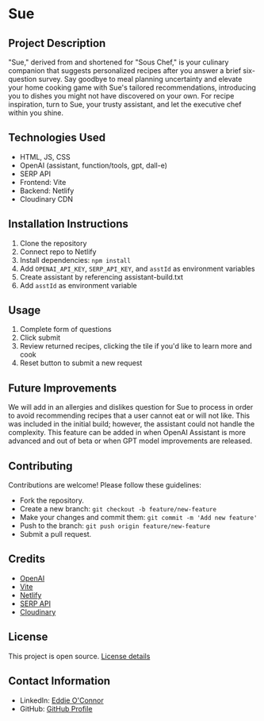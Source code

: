 # Sue

## Project Description
"Sue," derived from and shortened for "Sous Chef," is your culinary companion that suggests personalized recipes after you answer a brief six-question survey. Say goodbye to meal planning uncertainty and elevate your home cooking game with Sue's tailored recommendations, introducing you to dishes you might not have discovered on your own. For recipe inspiration, turn to Sue, your trusty assistant, and let the executive chef within you shine.

## Technologies Used
- HTML, JS, CSS
- OpenAI (assistant, function/tools, gpt, dall-e)
- SERP API
- Frontend: Vite
- Backend: Netlify
- Cloudinary CDN

## Installation Instructions
1. Clone the repository
2. Connect repo to Netlify
3. Install dependencies: `npm install`
4. Add `OPENAI_API_KEY`, `SERP_API_KEY`, and `asstId` as environment variables
5. Create assistant by referencing assistant-build.txt
6. Add `asstId` as environment variable

## Usage
1. Complete form of questions
2. Click submit
3. Review returned recipes, clicking the tile if you'd like to learn more and cook
4. Reset button to submit a new request

## Future Improvements
We will add in an allergies and dislikes question for Sue to process in order to avoid recommending recipes that a user cannot eat or will not like. This was included in the initial build; however, the assistant could not handle the complexity. This feature can be added in when OpenAI Assistant is more advanced and out of beta or when GPT model improvements are released.

## Contributing
Contributions are welcome! Please follow these guidelines:
- Fork the repository.
- Create a new branch: `git checkout -b feature/new-feature`
- Make your changes and commit them: `git commit -m 'Add new feature'`
- Push to the branch: `git push origin feature/new-feature`
- Submit a pull request.

## Credits
- [OpenAI](https://www.openai.com/)
- [Vite](https://vitejs.dev/)
- [Netlify](https://www.netlify.com/)
- [SERP API](https://serpapi.com/)
- [Cloudinary](https://cloudinary.com/)

## License
This project is open source. [License details](LICENSE)

## Contact Information
- LinkedIn: [Eddie O'Connor](https://www.linkedin.com/in/edwardjamesoconnor/)
- GitHub: [GitHub Profile](https://github.com/Eddie-OConnor)
